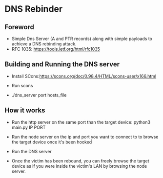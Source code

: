 # DNS Rebinder


## Foreword

- Simple Dns Server (A and PTR records) along with simple payloads to achieve a DNS rebinding attack.
- RFC 1035: https://tools.ietf.org/html/rfc1035

## Building and Running the DNS server

- Install SCons:https://scons.org/doc/0.98.4/HTML/scons-user/x166.html

- Run scons

- ./dns_server port hosts_file

## How it works

 - Run the http server on the same port than the target device: python3 main.py IP PORT

 - Run the node server on the ip and port you want to connect to to browse the target device once it's been hooked

 - Run the DNS server

 - Once the victim has been rebound, you can freely browse the target device as if you were inside the victim's LAN by browsing the node server.


